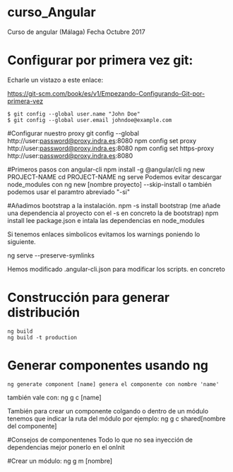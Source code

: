 # curso_Angular
Curso de angular (Málaga)
Fecha Octubre 2017

# Configurar por primera vez git:
Echarle un vistazo a este enlace:

https://git-scm.com/book/es/v1/Empezando-Configurando-Git-por-primera-vez

    $ git config --global user.name "John Doe"
    $ git config --global user.email johndoe@example.com


#Configurar nuestro proxy
git config --global http://user:password@proxy.indra.es:8080
npm config set proxy http://user:password@proxy.indra.es:8080
npm config set https-proxy http://user:password@proxy.indra.es:8080

#Primeros pasos con angular-cli
    npm install -g @angular/cli
    ng new PROJECT-NAME
    cd PROJECT-NAME
    ng serve 
Podemos evitar descargar node_modules con
    ng new [nombre proyecto] --skip-install 
o también podemos usar el paramtro abreviado "-si"


#Añadimos bootstrap a la instalación.
    npm -s install bootstrap 
(me añade una dependencia al proyecto con el -s en concreto la de bootstrap)
    npm install 
lee package.json e intala las dependencias en node_modules

Si tenemos enlaces simbolicos evitamos los warnings poniendo lo siguiente.

ng serve --preserve-symlinks

Hemos modificado .angular-cli.json para modificar los scripts. en concreto

# Construcción para generar distribución
    ng build
    ng build -t production

# Generar componentes usando ng
    ng generate component [name] genera el componente con nombre 'name'
también vale con:
     ng g c [name]

También para crear un componente colgando o dentro de un módulo tenemos que indicar la ruta del módulo
por ejemplo:
    ng g c shared\[nombre del componente]

#Consejos de componentenes
Todo lo que no sea inyección de dependencias mejor ponerlo en el onInit

#Crear un módulo:
    ng g m [nombre]

